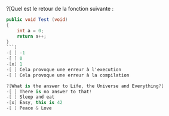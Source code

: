 ?[Quel est le retour de la fonction suivante : 
```C#
public void Test (void) 
{ 
    int a = 0; 
    return a++; 
}
```]
-[ ] -1
-[ ] 0
-[x] 1
-[ ] Cela provoque une erreur à l'execution
-[ ] Cela provoque une erreur à la compilation

?[What is the answer to Life, the Universe and Everything?]
-[ ] There is no answer to that!
-[ ] Sleep and eat
-[x] Easy, this is 42
-[ ] Peace & Love